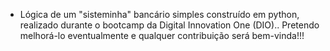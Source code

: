 - Lógica de um "sisteminha" bancário simples construído em python, realizado durante o bootcamp da Digital Innovation One (DIO).. Pretendo melhorá-lo eventualmente e qualquer contribuição será bem-vinda!!!